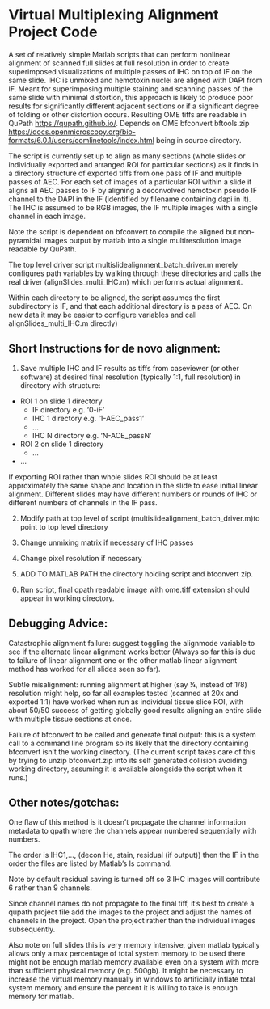 # Virtual Multiplexing Alignment Project Code
A set of relatively simple Matlab scripts that can perform nonlinear alignment of scanned full slides at full resolution in order to create superimposed visualizations of multiple passes of IHC on top of IF on the same slide. IHC is unmixed and hemotoxin nuclei are aligned with DAPI from IF.  Meant for superimposing multiple staining and scanning passes of the same slide with minimal distortion, this approach is likely to produce poor results for significantly different adjacent sections or if a significant degree of folding or other distortion occurs. Resulting OME tiffs are readable in QuPath https://qupath.github.io/. Depends on OME bfconvert bftools.zip https://docs.openmicroscopy.org/bio-formats/6.0.1/users/comlinetools/index.html being in source directory.  

The script is currently set up to align as many sections (whole slides or individually exported and arranged ROI for particular sections) as it finds in a directory structure of exported tiffs from one pass of IF and multiple passes of AEC. For each set of images of a particular ROI within a slide it aligns all AEC passes to IF by aligning a deconvolved hemotoxin pseudo IF channel to the DAPI in the IF (identified by filename containing dapi in it). The IHC is assumed to be RGB images, the IF multiple images with a single channel in each image.  

Note the script is dependent on bfconvert to compile the aligned but non-pyramidal images output by matlab into a single multiresolution image readable by QuPath.  

The top level driver script multislidealignment_batch_driver.m merely configures path variables by walking through these directories and calls the real driver (alignSlides_multi_IHC.m) which performs actual alignment.  

Within each directory to be aligned, the script assumes the first subdirectory is IF, and that each additional directory is a pass of AEC.  On new data it may be easier to configure variables and call alignSlides_multi_IHC.m directly)

## Short Instructions for de novo alignment:
1.	Save multiple IHC and IF results as tiffs from caseviewer (or other software) at desired final resolution (typically 1:1, full resolution) in directory with structure:

* ROI 1 on slide 1 directory  
  * IF directory e.g. ‘0-iF’  
  * IHC 1 directory e.g. ‘1-AEC_pass1’  
  * …  
  * IHC N directory e.g. ‘N-ACE_passN’  
* ROI 2 on slide 1 directory
  * … 
* …  

If exporting ROI rather than whole slides ROI should be at least approximately the same shape and location in the slide to ease initial linear alignment. Different slides may have different numbers or rounds of IHC or different numbers of channels in the IF pass. 

2.	Modify path at top level of script (multislidealignment_batch_driver.m)to point to top level directory 

3.	Change unmixing matrix if necessary of IHC passes

4.	Change pixel resolution if necessary 

5.	ADD TO MATLAB PATH the directory holding script and bfconvert zip.

6.	Run script, final qpath readable image with ome.tiff extension should appear in working directory.

## Debugging Advice:
Catastrophic alignment failure: suggest toggling the alignmode variable to see if the alternate linear alignment works better (Always so far this is due to failure of linear alignment one or the other matlab linear alignment method has worked for all slides seen so far).  

Subtle misalignment: running alignment at higher (say ¼, instead of 1/8) resolution might help, so far all examples tested (scanned at 20x and exported 1:1) have worked when run as individual tissue slice ROI, with about 50/50 success of getting globally good results aligning an entire slide with multiple tissue sections at once.  

Failure of bfconvert to be called and generate final output: this is a system call to a command line program so its likely that the directory containing bfconvert isn’t the working directory. (The current script takes care of this by trying to unzip bfconvert.zip into its self generated collision avoiding working directory, assuming it is available alongside the script when it runs.) 

## Other notes/gotchas: 
One flaw of this method is it doesn’t propagate the channel information metadata to qpath where the channels appear numbered sequentially with numbers.  

The order is IHC1,…, (decon He, stain, residual (if output)) then the IF in the order the files are listed by Matlab’s ls command.  

Note by default residual saving is turned off so 3 IHC images will contribute 6 rather than 9 channels.  

Since channel names do not propagate to the final tiff, it’s best to create a qupath project file add the images to the project and adjust the names of channels in the project. Open the project rather than the individual images subsequently.  

Also note on full slides this is very memory intensive, given matlab typically allows only a max percentage of total system memory to be used there might not be enough matlab memory available even on a system with more than sufficient physical memory (e.g. 500gb). It might be necessary to increase the virtual memory manually in windows to artificially inflate total system memory and ensure the percent it is willing to take is enough memory for matlab.  
